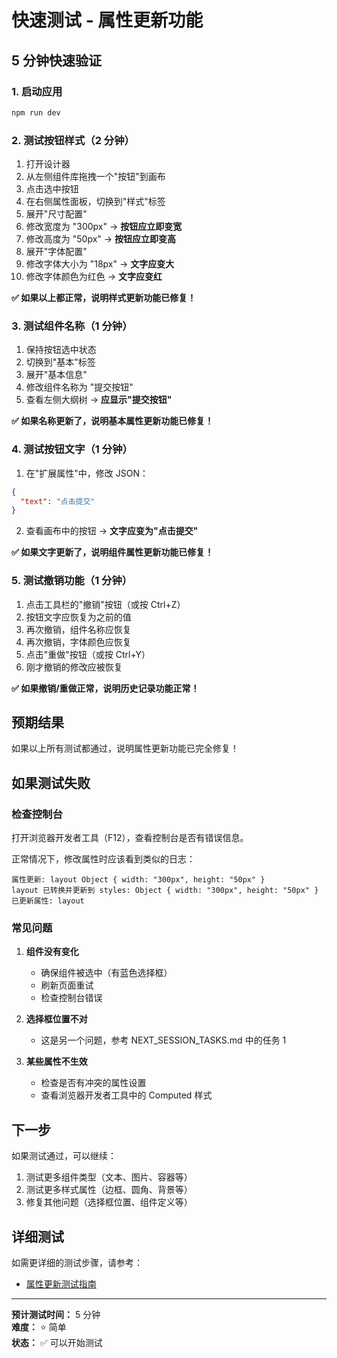 # 快速测试 - 属性更新功能

## 5 分钟快速验证

### 1. 启动应用

```bash
npm run dev
```

### 2. 测试按钮样式（2 分钟）

1. 打开设计器
2. 从左侧组件库拖拽一个"按钮"到画布
3. 点击选中按钮
4. 在右侧属性面板，切换到"样式"标签
5. 展开"尺寸配置"
6. 修改宽度为 "300px" → **按钮应立即变宽**
7. 修改高度为 "50px" → **按钮应立即变高**
8. 展开"字体配置"
9. 修改字体大小为 "18px" → **文字应变大**
10. 修改字体颜色为红色 → **文字应变红**

**✅ 如果以上都正常，说明样式更新功能已修复！**

### 3. 测试组件名称（1 分钟）

1. 保持按钮选中状态
2. 切换到"基本"标签
3. 展开"基本信息"
4. 修改组件名称为 "提交按钮"
5. 查看左侧大纲树 → **应显示"提交按钮"**

**✅ 如果名称更新了，说明基本属性更新功能已修复！**

### 4. 测试按钮文字（1 分钟）

1. 在"扩展属性"中，修改 JSON：

```json
{
  "text": "点击提交"
}
```

2. 查看画布中的按钮 → **文字应变为"点击提交"**

**✅ 如果文字更新了，说明组件属性更新功能已修复！**

### 5. 测试撤销功能（1 分钟）

1. 点击工具栏的"撤销"按钮（或按 Ctrl+Z）
2. 按钮文字应恢复为之前的值
3. 再次撤销，组件名称应恢复
4. 再次撤销，字体颜色应恢复
5. 点击"重做"按钮（或按 Ctrl+Y）
6. 刚才撤销的修改应被恢复

**✅ 如果撤销/重做正常，说明历史记录功能正常！**

## 预期结果

如果以上所有测试都通过，说明属性更新功能已完全修复！

## 如果测试失败

### 检查控制台

打开浏览器开发者工具（F12），查看控制台是否有错误信息。

正常情况下，修改属性时应该看到类似的日志：

```
属性更新: layout Object { width: "300px", height: "50px" }
layout 已转换并更新到 styles: Object { width: "300px", height: "50px" }
已更新属性: layout
```

### 常见问题

1. **组件没有变化**

   - 确保组件被选中（有蓝色选择框）
   - 刷新页面重试
   - 检查控制台错误

2. **选择框位置不对**

   - 这是另一个问题，参考 NEXT_SESSION_TASKS.md 中的任务 1

3. **某些属性不生效**
   - 检查是否有冲突的属性设置
   - 查看浏览器开发者工具中的 Computed 样式

## 下一步

如果测试通过，可以继续：

1. 测试更多组件类型（文本、图片、容器等）
2. 测试更多样式属性（边框、圆角、背景等）
3. 修复其他问题（选择框位置、组件定义等）

## 详细测试

如需更详细的测试步骤，请参考：

- [属性更新测试指南](./PROPERTY_UPDATE_TEST_GUIDE.md)

---

**预计测试时间：** 5 分钟  
**难度：** ⭐ 简单  
**状态：** ✅ 可以开始测试

